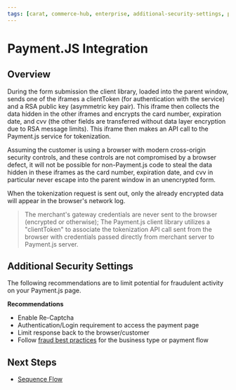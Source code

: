 ```yaml
---
tags: [carat, commerce-hub, enterprise, additional-security-settings, payment-js-integration]
---
```



# Payment.JS Integration

## Overview

During the form submission the client library, loaded into the parent window, sends one of the iframes a clientToken (for authentication with the service) and a RSA public key (asymmetric key pair). This iframe then collects the data hidden in the other iframes and encrypts the card number, expiration date, and cvv (the other fields are transferred without data layer encryption due to RSA message limits). This iframe then makes an API call to the Payment.js service for tokenization.

Assuming the customer is using a browser with modern cross-origin security controls, and these controls are not compromised by a browser defect, it will not be possible for non-Payment.js code to steal the data hidden in these iframes as the card number, expiration date, and cvv in particular never escape into the parent window in an unencrypted form.

When the tokenization request is sent out, only the already encrypted data will appear in the browser's network log.

<!-- theme:info -->
>The merchant's gateway credentials are never sent to the browser (encrypted or otherwise); The Payment.js client library utilizes a "clientToken" to associate the tokenization API call sent from the browser with credentials passed directly from merchant server to Payment.js server.

## Additional Security Settings

The following recommendations are to limit potential for fraudulent activity on your Payment.js page.

**Recommendations**

- Enable Re-Captcha
- Authentication/Login requirement to access the payment page
- Limit response back to the browser/customer
- Follow [fraud best practices](?path=docs/Resources/Guides/Fraud/Fraud-Settings.md) for the business type or payment flow

## Next Steps

- [Sequence Flow](?path=docs/Online-Mobile-Digital/Payment-JS/Sequence-Flow.md)
